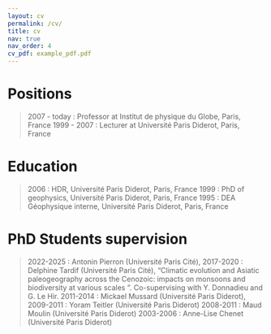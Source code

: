 ```yaml
---
layout: cv
permalink: /cv/
title: cv
nav: true
nav_order: 4
cv_pdf: example_pdf.pdf
---
```


# Positions
> 2007 - today : Professor at Institut de physique du Globe, Paris, France
> 1999 - 2007  : Lecturer at Université Paris Diderot, Paris, France

# Education
> 2006 : HDR, Université Paris Diderot, Paris, France
> 1999 : PhD of geophysics, Université Paris Diderot, Paris, France
> 1995 : DEA Géophysique interne, Université Paris Diderot, Paris, France

# PhD Students supervision
> 2022-2025 : Antonin Pierron (Université Paris Cité),
> 2017-2020 : Delphine Tardif (Université Paris Cité), “Climatic evolution and Asiatic paleogeography across the Cenozoic: impacts on monsoons and biodiversity at various scales ”. Co-supervising with Y. Donnadieu and G. Le Hir.
> 2011-2014 : Mickael Mussard (Université Paris Diderot),
> 2009-2011 : Yoram Teitler (Université Paris Diderot)
> 2008-2011 : Maud Moulin (Université Paris Diderot)
> 2003-2006 : Anne-Lise Chenet (Université Paris Diderot)
